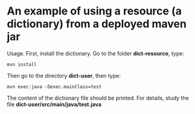 An example of using a resource (a dictionary) from a deployed maven jar
===================================================================================
Usage. First, install the dictionary. Go to the folder **dict-resource**, type:
```
mvn install
```
Then go to the directory **dict-user**, then type:
```
mvn exec:java -Dexec.mainClass=test
```
The content of the dictionary file should be printed. For details, study the file **dict-user/src/main/java/test.java**
